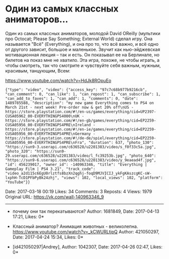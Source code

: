 # Один из самых классных аниматоров...

Один из самых классных аниматоров, молодой David OReilly (мультики про Octocat; Please Say Something; External World) сделал игру. Она называется "Всё" (Everything), и она про то, что всё важно, и всё одно от другого зависит, большое и маленькое. Звучит как нью-эйджевская мотивационная лекция – так и есть. Он показывал ее на Берлинале, но билетов на показ мне не хватило. Эта игра, похоже, не чтобы играть, а чтобы смотреть, так что смотрите и чувствуйте себя важным, нужным, красивым, танцующим, Всем:

https://www.youtube.com/watch?v=HdJk8ROpuEo

```
{"type": "video", "video": {"access_key": "97c7c68b977b9216cb", "can_comment": 0, "can_like": 1, "can_repost": 1, "can_subscribe": 1, "can_add_to_faves": 1, "can_add": 1, "comments": 0, "date": 1489785588, "description": "my new game Everything comes to PS4 on March 21st - next week! Pre-order now & get 20% off\nUS - https://store.playstation.com/#!/en-us/games/everything/cid=UP2397-CUSA05962_00-EVERYTHINGPS4000\nUK - https://store.playstation.com/#!/en-gb/games/everything/cid=EP2259-CUSA05956_00-EVERYTHINGPS4PRE\nIreland - https://store.playstation.com/#!/en-ie/games/everything/cid=EP2259-CUSA05956_00-EVERYTHINGPS4PRE\nGermany - https://store.playstation.com/#!/de-de/spiel/everything/cid=EP2259-CUSA05956_00-EVERYTHINGPS4PRE\nFra", "duration": 637, "photo_130": "https://sun9-3.userapi.com/c636528/u2201383/video/s_f0f33c5a.jpg", "photo_320": "https://sun9-29.userapi.com/c636528/u2201383/video/l_fc39253b.jpg", "photo_640": "https://sun9-6.userapi.com/c636528/u2201383/video/y_9eaead4f.jpg", "id": 456239017, "owner_id": -140963346, "title": "Everything | Gameplay Film | PS4 3.21", "track_code": "video_a2d115c6EgU0rlztfs8bzXn2qghj-foqD9MJVICIJ_ykFgKAszcgKC-sW-lxphH-TcD1PFbPyBk24zhj", "views": 102, "local_views": 102, "platform": "YouTube"}}
```

Date: 2017-03-18 00:19
Likes: 34
Comments: 3
Reposts: 4
Views: 1979
Original URL: https://vk.com/wall-140963346_9



--------------------

  * почему они так перекатываются?
    Author: 1681849, Date: 2017-04-13 17:21, Likes: 0*


  * Классный аниматор? Анимация животных - великолепна. https://www.youtube.com/watch?v=_kCWURLtjpQ
    Author: 421050297, Date: 2017-04-24 15:34, Likes: 0*


  * [id421050297|Andrey],
    Author: 1042307, Date: 2017-04-26 02:47, Likes: 0*

